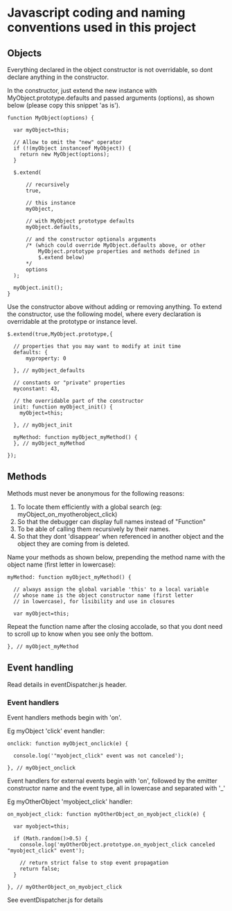 
# Javascript coding and naming conventions used in this project

## Objects

Everything declared in the object constructor is not overridable,
so dont declare anything in the constructor.

In the constructor, just extend the new instance with MyObject.prototype.defaults
and passed arguments (options), as shown below (please copy this snippet 'as is').


    function MyObject(options) {

      var myObject=this;

      // Allow to omit the "new" operator
      if (!(myObject instanceof MyObject)) {
        return new MyObject(options);
      }

      $.extend(

          // recursively
          true,

          // this instance
          myObject,

          // with MyObject prototype defaults
          myObject.defaults,

          // and the constructor optionals arguments
          /* (which could override MyObject.defaults above, or other
              MyObject.prototype properties and methods defined in
              $.extend below)
          */
          options
      );

      myObject.init();
    }


Use the constructor above without adding or removing anything.
To extend the constructor, use the following model, where every declaration
is overridable at the prototype or instance level.

    $.extend(true,MyObject.prototype,{

      // properties that you may want to modify at init time
      defaults: {
          myproperty: 0

      }, // myObject_defaults

      // constants or "private" properties
      myconstant: 43,

      // the overridable part of the constructor
      init: function myObject_init() {
        myObject=this;

      }, // myObject_init

      myMethod: function myObject_myMethod() {
      }, // myObject_myMethod

    });

## Methods

Methods must never be anonymous for the following reasons:
 1. To locate them efficiently with a global search (eg: myObject_on_myotherobject_click)
 2. So that the debugger can display full names instead of "Function"
 3. To be able of calling them recursively by their names.
 4. So that they dont 'disappear' when referenced in another object and
    the object they are coming from is deleted.

Name your methods as shown below, prepending the method name with the
object name (first letter in lowercase):

    myMethod: function myObject_myMethod() { 

      // always assign the global variable 'this' to a local variable
      // whose name is the object constructor name (first letter
      // in lowercase), for lisibility and use in closures
      
      var myObject=this; 


Repeat the function name after the closing accolade, so that you dont need
to scroll up to know when you see only the bottom.

    }, // myObject_myMethod


## Event handling

Read details in eventDispatcher.js header.

### Event handlers

Event handlers methods begin with 'on'.

Eg myObject 'click' event handler:

    onclick: function myObject_onclick(e) {

      console.log('"myobject_click" event was not canceled');

    }, // myObject_onclick


Event handlers for external events begin with 'on', followed by the emitter
constructor name and the event type, all in lowercase and separated with '_'

Eg myOtherObject 'myobject_click' handler:

    on_myobject_click: function myOtherObject_on_myobject_click(e) {

      var myobject=this;

      if (Math.random()>0.5) {
        console.log('myOtherObject.prototype.on_myobject_click canceled "myobject_click" event');

        // return strict false to stop event propagation
        return false;
      }

    }, // myOtherObject_on_myobject_click


See eventDispatcher.js for details

